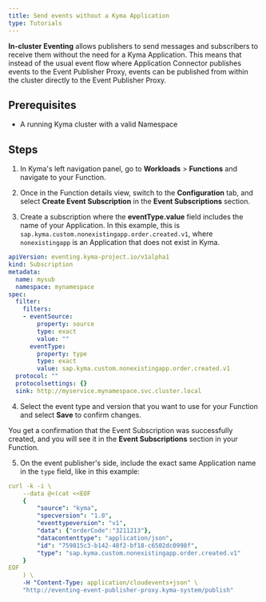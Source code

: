 ```yaml
---
title: Send events without a Kyma Application
type: Tutorials
---
```


**In-cluster Eventing** allows publishers to send messages and subscribers to receive them without the need for a Kyma Application. This means that instead of the usual event flow where Application Connector publishes events to the Event Publisher Proxy, events can be published from within the cluster directly to the Event Publisher Proxy.


## Prerequisites

- A running Kyma cluster with a valid Namespace

## Steps

1. In Kyma's left navigation panel, go to **Workloads** > **Functions** and navigate to your Function.

2. Once in the Function details view, switch to the **Configuration** tab, and select **Create Event Subscription** in the **Event Subscriptions** section.

3. Create a subscription where the **eventType.value** field includes the name of your Application. In this example, this is `sap.kyma.custom.nonexistingapp.order.created.v1`, where `nonexistingapp` is an Application that does not exist in Kyma.

```yaml
apiVersion: eventing.kyma-project.io/v1alpha1
kind: Subscription
metadata:
  name: mysub
  namespace: mynamespace
spec:
  filter:
    filters:
    - eventSource:
        property: source
        type: exact
        value: ""
      eventType:
        property: type
        type: exact
        value: sap.kyma.custom.nonexistingapp.order.created.v1
  protocol: ""
  protocolsettings: {}
  sink: http://myservice.mynamespace.svc.cluster.local

```


4. Select the event type and version that you want to use for your Function and select **Save** to confirm changes.

You get a confirmation that the Event Subscription was successfully created, and you will see it in the **Event Subscriptions** section in your Function.


5. On the event publisher's side, include the exact same Application name in the `type` field, like in this example:

```yaml
curl -k -i \
    --data @<(cat <<EOF
    {
        "source": "kyma",
        "specversion": "1.0",
        "eventtypeversion": "v1",
        "data": {"orderCode":"3211213"},
        "datacontenttype": "application/json",
        "id": "759815c3-b142-48f2-bf18-c6502dc0998f",
        "type": "sap.kyma.custom.nonexistingapp.order.created.v1"
    }
EOF
    ) \
    -H "Content-Type: application/cloudevents+json" \
    "http://eventing-event-publisher-proxy.kyma-system/publish"
```
